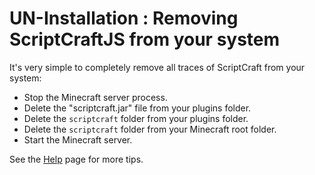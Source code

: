 # UN-Installation : Removing ScriptCraftJS from your system

It's very simple to completely remove all traces of ScriptCraft from your system:

- Stop the Minecraft server process.
- Delete the "scriptcraft.jar" file from your plugins folder.
- Delete the `scriptcraft` folder from your plugins folder.
- Delete the `scriptcraft` folder from your Minecraft root folder.
- Start the Minecraft server.

See the [Help][help] page for more tips.

[help]: ../../docs/Help.md
